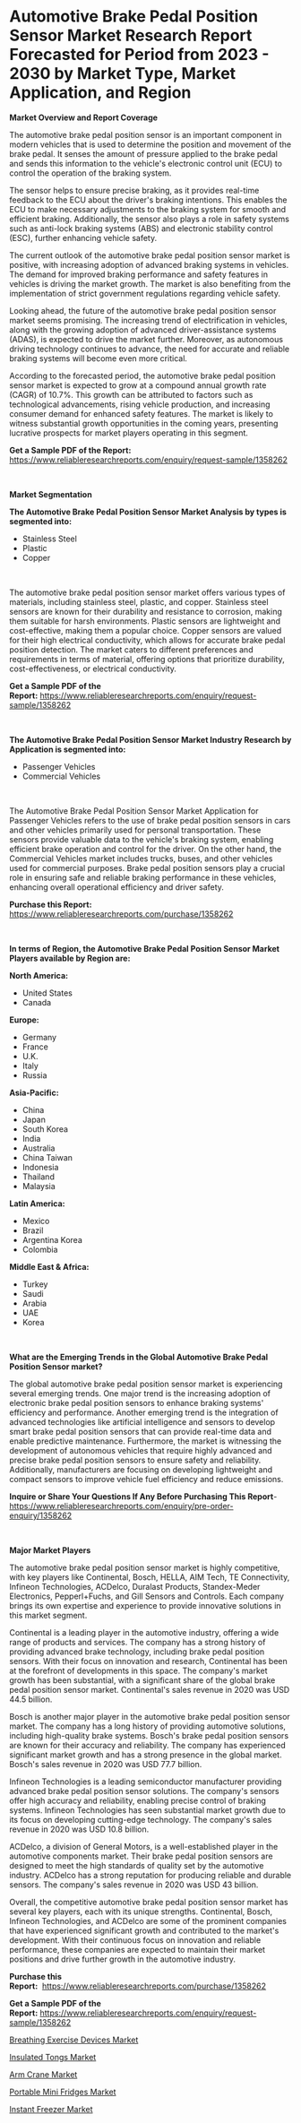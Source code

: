 <p><h1>Automotive Brake Pedal Position Sensor Market Research Report Forecasted for Period from 2023 -  2030 by Market Type, Market Application, and Region</h1></p><p><strong>Market Overview and Report Coverage</strong></p>
<p><p>The automotive brake pedal position sensor is an important component in modern vehicles that is used to determine the position and movement of the brake pedal. It senses the amount of pressure applied to the brake pedal and sends this information to the vehicle's electronic control unit (ECU) to control the operation of the braking system.</p><p>The sensor helps to ensure precise braking, as it provides real-time feedback to the ECU about the driver's braking intentions. This enables the ECU to make necessary adjustments to the braking system for smooth and efficient braking. Additionally, the sensor also plays a role in safety systems such as anti-lock braking systems (ABS) and electronic stability control (ESC), further enhancing vehicle safety.</p><p>The current outlook of the automotive brake pedal position sensor market is positive, with increasing adoption of advanced braking systems in vehicles. The demand for improved braking performance and safety features in vehicles is driving the market growth. The market is also benefiting from the implementation of strict government regulations regarding vehicle safety.</p><p>Looking ahead, the future of the automotive brake pedal position sensor market seems promising. The increasing trend of electrification in vehicles, along with the growing adoption of advanced driver-assistance systems (ADAS), is expected to drive the market further. Moreover, as autonomous driving technology continues to advance, the need for accurate and reliable braking systems will become even more critical.</p><p>According to the forecasted period, the automotive brake pedal position sensor market is expected to grow at a compound annual growth rate (CAGR) of 10.7%. This growth can be attributed to factors such as technological advancements, rising vehicle production, and increasing consumer demand for enhanced safety features. The market is likely to witness substantial growth opportunities in the coming years, presenting lucrative prospects for market players operating in this segment.</p></p>
<p><strong>Get a Sample PDF of the Report:</strong> <a href="https://www.reliableresearchreports.com/enquiry/request-sample/1358262">https://www.reliableresearchreports.com/enquiry/request-sample/1358262</a></p>
<p>&nbsp;</p>
<p><strong>Market Segmentation</strong></p>
<p><strong>The Automotive Brake Pedal Position Sensor Market Analysis by types is segmented into:</strong></p>
<p><ul><li>Stainless Steel</li><li>Plastic</li><li>Copper</li></ul></p>
<p>&nbsp;</p>
<p><p>The automotive brake pedal position sensor market offers various types of materials, including stainless steel, plastic, and copper. Stainless steel sensors are known for their durability and resistance to corrosion, making them suitable for harsh environments. Plastic sensors are lightweight and cost-effective, making them a popular choice. Copper sensors are valued for their high electrical conductivity, which allows for accurate brake pedal position detection. The market caters to different preferences and requirements in terms of material, offering options that prioritize durability, cost-effectiveness, or electrical conductivity.</p></p>
<p><strong>Get a Sample PDF of the Report:</strong>&nbsp;<a href="https://www.reliableresearchreports.com/enquiry/request-sample/1358262">https://www.reliableresearchreports.com/enquiry/request-sample/1358262</a></p>
<p>&nbsp;</p>
<p><strong>The Automotive Brake Pedal Position Sensor Market Industry Research by Application is segmented into:</strong></p>
<p><ul><li>Passenger Vehicles</li><li>Commercial Vehicles</li></ul></p>
<p>&nbsp;</p>
<p><p>The Automotive Brake Pedal Position Sensor Market Application for Passenger Vehicles refers to the use of brake pedal position sensors in cars and other vehicles primarily used for personal transportation. These sensors provide valuable data to the vehicle's braking system, enabling efficient brake operation and control for the driver. On the other hand, the Commercial Vehicles market includes trucks, buses, and other vehicles used for commercial purposes. Brake pedal position sensors play a crucial role in ensuring safe and reliable braking performance in these vehicles, enhancing overall operational efficiency and driver safety.</p></p>
<p><strong>Purchase this Report:</strong>&nbsp; <a href="https://www.reliableresearchreports.com/purchase/1358262">https://www.reliableresearchreports.com/purchase/1358262</a></p>
<p>&nbsp;</p>
<p><strong>In terms of Region, the Automotive Brake Pedal Position Sensor Market Players available by Region are:</strong></p>
<p>
    <p> <strong> North America: </strong>
        <ul>
            <li>United States</li>
            <li>Canada</li>
        </ul>
        </p> 
    <p> <strong> Europe: </strong>
        <ul>
            <li>Germany</li>
            <li>France</li>
            <li>U.K.</li>
            <li>Italy</li>
            <li>Russia</li>
        </ul>
        </p> 
    <p> <strong> Asia-Pacific: </strong>
        <ul>
            <li>China</li>
            <li>Japan</li>
            <li>South Korea</li>
            <li>India</li>
            <li>Australia</li>
            <li>China Taiwan</li>
            <li>Indonesia</li>
            <li>Thailand</li>
            <li>Malaysia</li>
        </ul>
        </p> 
    <p> <strong> Latin America: </strong>
        <ul>
            <li>Mexico</li>
            <li>Brazil</li>
            <li>Argentina Korea</li>
            <li>Colombia</li>
        </ul>
        </p> 
    <p> <strong> Middle East & Africa: </strong>
        <ul>
            <li>Turkey</li>
            <li>Saudi</li>
            <li>Arabia</li>
            <li>UAE</li>
            <li>Korea</li>
        </ul>
    </p>
    </p>
<p>&nbsp;</p>
<p><strong>What are the Emerging Trends in the Global Automotive Brake Pedal Position Sensor market?</strong></p>
<p><p>The global automotive brake pedal position sensor market is experiencing several emerging trends. One major trend is the increasing adoption of electronic brake pedal position sensors to enhance braking systems' efficiency and performance. Another emerging trend is the integration of advanced technologies like artificial intelligence and sensors to develop smart brake pedal position sensors that can provide real-time data and enable predictive maintenance. Furthermore, the market is witnessing the development of autonomous vehicles that require highly advanced and precise brake pedal position sensors to ensure safety and reliability. Additionally, manufacturers are focusing on developing lightweight and compact sensors to improve vehicle fuel efficiency and reduce emissions.</p></p>
<p><strong>Inquire or Share Your Questions If Any Before Purchasing This Report</strong>- <a href="https://www.reliableresearchreports.com/enquiry/pre-order-enquiry/1358262">https://www.reliableresearchreports.com/enquiry/pre-order-enquiry/1358262</a></p>
<p>&nbsp;</p>
<p><strong>Major Market Players</strong></p>
<p><p>The automotive brake pedal position sensor market is highly competitive, with key players like Continental, Bosch, HELLA, AIM Tech, TE Connectivity, Infineon Technologies, ACDelco, Duralast Products, Standex-Meder Electronics, Pepperl+Fuchs, and Gill Sensors and Controls. Each company brings its own expertise and experience to provide innovative solutions in this market segment.</p><p>Continental is a leading player in the automotive industry, offering a wide range of products and services. The company has a strong history of providing advanced brake technology, including brake pedal position sensors. With their focus on innovation and research, Continental has been at the forefront of developments in this space. The company's market growth has been substantial, with a significant share of the global brake pedal position sensor market. Continental's sales revenue in 2020 was USD 44.5 billion.</p><p>Bosch is another major player in the automotive brake pedal position sensor market. The company has a long history of providing automotive solutions, including high-quality brake systems. Bosch's brake pedal position sensors are known for their accuracy and reliability. The company has experienced significant market growth and has a strong presence in the global market. Bosch's sales revenue in 2020 was USD 77.7 billion.</p><p>Infineon Technologies is a leading semiconductor manufacturer providing advanced brake pedal position sensor solutions. The company's sensors offer high accuracy and reliability, enabling precise control of braking systems. Infineon Technologies has seen substantial market growth due to its focus on developing cutting-edge technology. The company's sales revenue in 2020 was USD 10.8 billion.</p><p>ACDelco, a division of General Motors, is a well-established player in the automotive components market. Their brake pedal position sensors are designed to meet the high standards of quality set by the automotive industry. ACDelco has a strong reputation for producing reliable and durable sensors. The company's sales revenue in 2020 was USD 43 billion.</p><p>Overall, the competitive automotive brake pedal position sensor market has several key players, each with its unique strengths. Continental, Bosch, Infineon Technologies, and ACDelco are some of the prominent companies that have experienced significant growth and contributed to the market's development. With their continuous focus on innovation and reliable performance, these companies are expected to maintain their market positions and drive further growth in the automotive industry.</p></p>
<p><strong>Purchase this Report:</strong>&nbsp;&nbsp;<a href="https://www.reliableresearchreports.com/purchase/1358262">https://www.reliableresearchreports.com/purchase/1358262</a></p>
<p></p>
<p><strong>Get a Sample PDF of the Report:</strong>&nbsp;<a href="https://www.reliableresearchreports.com/enquiry/request-sample/1358262">https://www.reliableresearchreports.com/enquiry/request-sample/1358262</a></p>
<p><p><a href="https://www.linkedin.com/pulse/breathing-exercise-devices-market-size-share-amp-trends-eyjpe/">Breathing Exercise Devices Market</a></p><p><a href="https://medium.com/@dinafritsch/analyzing-insulated-tongs-market-global-industry-perspective-and-forecast-2023-to-2030-9f6fcf120988">Insulated Tongs Market</a></p><p><a href="https://medium.com/@aliwilldvm/arm-crane-market-insight-market-trends-growth-forecasted-from-2023-to-2030-6e9f4a5072d6">Arm Crane Market</a></p><p><a href="https://www.linkedin.com/pulse/portable-mini-fridges-market-challenges-opportunities-growth-ichie/">Portable Mini Fridges Market</a></p><p><a href="https://www.linkedin.com/pulse/instant-freezer-market-size-growth-forecast-from-2023--1vaze/">Instant Freezer Market</a></p></p>